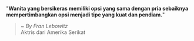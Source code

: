 "**Wanita yang bersikeras memiliki opsi yang sama dengan pria sebaiknya mempertimbangkan opsi menjadi tipe yang kuat dan pendiam.**"

> ~ _By Fran Lebowitz_  
Aktris dari Amerika Serikat
